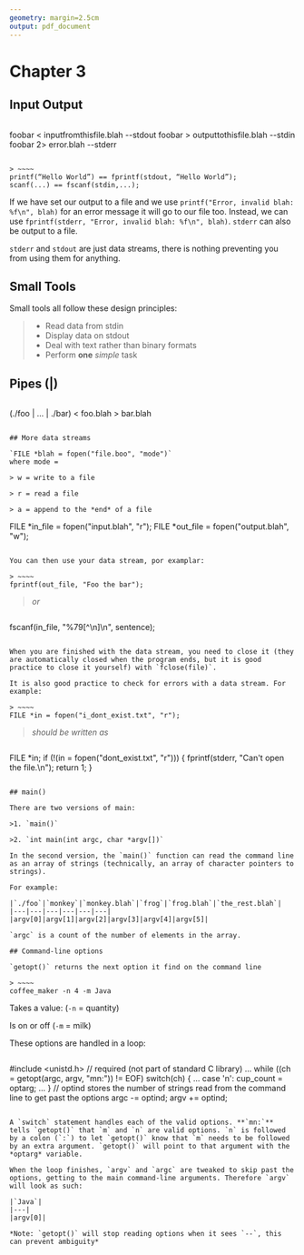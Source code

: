 ```yaml
---
geometry: margin=2.5cm
output: pdf_document
---
```


# Chapter 3

## Input Output

> ~~~~
foobar < inputfromthisfile.blah --stdout
foobar > outputtothisfile.blah --stdin
foobar 2> error.blah --stderr
~~~~

> ~~~~
printf(“Hello World”) == fprintf(stdout, “Hello World”); 
scanf(...) == fscanf(stdin,...);
~~~~

If we have set our output to a file and we use `printf("Error, invalid blah: %f\n", blah)` for an error message it will go to our file too. Instead, we can use `fprintf(stderr, "Error, invalid blah: %f\n", blah)`. `stderr` can also be output to a file.

`stderr` and `stdout` are just data streams, there is nothing preventing you from using them for anything.

## Small Tools

Small tools all follow these design principles:

>- Read data from stdin
>- Display data on stdout
>- Deal with text rather than binary formats
>- Perform **one** *simple* task

## Pipes (|)

> ~~~~
(./foo | ... | ./bar) < foo.blah > bar.blah
~~~~

## More data streams

`FILE *blah = fopen("file.boo", "mode")`
where mode =

> w = write to a file

> r = read a file

> a = append to the *end* of a file

~~~~
FILE *in_file = fopen("input.blah", "r");
FILE *out_file = fopen("output.blah", "w");
~~~~

You can then use your data stream, por examplar:

> ~~~~
fprintf(out_file, "Foo the bar");
~~~~

> *or*

>~~~~
fscanf(in_file, "%79[^\n]\n", sentence);
~~~~

When you are finished with the data stream, you need to close it (they are automatically closed when the program ends, but it is good practice to close it yourself) with `fclose(file)`.

It is also good practice to check for errors with a data stream. For example:

> ~~~~
FILE *in = fopen("i_dont_exist.txt", "r");
~~~~

> *should be written as*

> ~~~~
FILE *in;
if (!(in = fopen("dont_exist.txt", "r"))) {
fprintf(stderr, "Can't open the file.\n");
return 1; }
~~~~

## main()

There are two versions of main:

>1. `main()`

>2. `int main(int argc, char *argv[])`

In the second version, the `main()` function can read the command line as an array of strings (technically, an array of character pointers to strings). 

For example: 

|`./foo`|`monkey`|`monkey.blah`|`frog`|`frog.blah`|`the_rest.blah`|
|---|---|---|---|---|---|
|argv[0]|argv[1]|argv[2]|argv[3]|argv[4]|argv[5]|

`argc` is a count of the number of elements in the array.

## Command-line options

`getopt()` returns the next option it find on the command line

> ~~~~
coffee_maker -n 4 -m Java 
~~~~

Takes a value: (`-n` = quantity)

Is on or off (`-m` = milk)

These options are handled in a loop:

> ~~~~
#include <unistd.h> // required (not part of standard C library)
...
while ((ch = getopt(argc, argv, "mn:")) != EOF)
  switch(ch) {
  ...
  case 'n':
    cup_count = optarg;
  ...
    }
// optind stores the number of strings read from the command line to get past the options
argc -= optind; 
argv += optind;
~~~~

A `switch` statement handles each of the valid options. **`mn:`** tells `getopt()` that `m` and `n` are valid options. `n` is followed by a colon (`:`) to let `getopt()` know that `m` needs to be followed by an extra argument. `getopt()` will point to that argument with the *optarg* variable.

When the loop finishes, `argv` and `argc` are tweaked to skip past the options, getting to the main command-line arguments. Therefore `argv` will look as such:

|`Java`|
|---|
|argv[0]|

*Note: `getopt()` will stop reading options when it sees `--`, this can prevent ambiguity*

